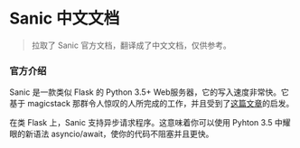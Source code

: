# Sanic 中文文档

> 拉取了 Sanic 官方文档，翻译成了中文文档，仅供参考。


### 官方介绍

Sanic 是一款类似 Flask 的 Python 3.5+ Web服务器，它的写入速度非常快。它基于 magicstack 那群令人惊叹的人所完成的工作，并且受到了[这篇文章](https://magic.io/blog/uvloop-blazing-fast-python-networking/)的启发。

在类 Flask 上，Sanic 支持异步请求程序。这意味着你可以使用 Pyhton 3.5 中耀眼的新语法 asyncio/await，使你的代码不阻塞并且更快。
